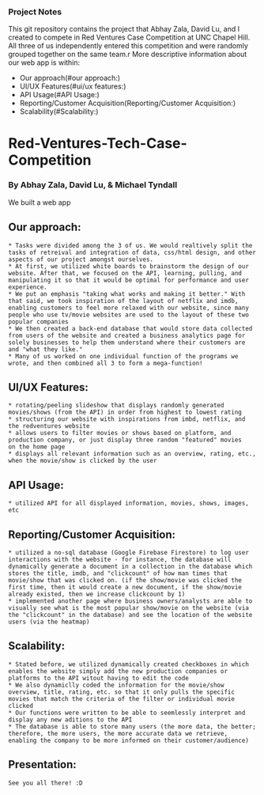 ### Project Notes
This git repository contains the project that Abhay Zala, David Lu, and I created to compete in Red Ventures Case Competition at UNC Chapel Hill. All three of us independently entered this competition and were randomly grouped together on the same team.r
More descriptive information about our web app is within:
* Our approach(#our approach:)
* UI/UX Features(#ui/ux features:)
* API Usage(#API Usage:)
* Reporting/Customer Acquisition(Reporting/Customer Acquisition:)
* Scalability(#Scalability:)








# Red-Ventures-Tech-Case-Competition
### By Abhay Zala, David Lu, & Michael Tyndall

We built a web app

## Our approach:
    * Tasks were divided among the 3 of us. We would realtively split the tasks of retreival and integration of data, css/html design, and other aspects of our project amongst ourselves.
    * At first, we utilized white boards to brainstorm the design of our website. After that, we focused on the API, learning, pulling, and manipulating it so that it would be optimal for performance and user experience.
    * We put an emphasis "taking what works and making it better." With that said, we took inspiration of the layout of netflix and imdb, enabling customers to feel more relaxed with our website, since many people who use tv/movie websites are used to the layout of these two popular companies
    * We then created a back-end database that would store data collected from users of the website and created a business analytics page for solely businesses to help them understand where their customers are and "what they like."
    * Many of us worked on one individual function of the programs we wrote, and then combined all 3 to form a mega-function!


## UI/UX Features:
    * rotating/peeling slideshow that displays randomly generated movies/shows (from the API) in order from highest to lowest rating
    * structuring our website with inspirations from imbd, netflix, and the redventures website
    * allows users to filter movies or shows based on platform, and production company, or just display three random "featured" movies
    on the home page
    * displays all relevant information such as an overview, rating, etc., when the movie/show is clicked by the user

## API Usage:
    * utilized API for all displayed information, movies, shows, images, etc

## Reporting/Customer Acquisition:
    * utilized a no-sql database (Google Firebase Firestore) to log user interactions with the website - for instance, the database will dynamically generate a document in a collection in the database which stores the title, imdb, and "clickcount" of how man times that movie/show that was clicked on. (if the show/movie was clicked the first time, then it would create a new document, if the show/movie already existed, then we increase clickcount by 1)
    * implemented another page where business owners/analysts are able to visually see what is the most popular show/movie on the website (via the "clickcount" in the database) and see the location of the website users (via the heatmap)

## Scalability:
    * Stated before, we utilized dynamically created checkboxes in which enables the website simply add the new production companies or platforms to the API witout having to edit the code
    * We also dynamiclly coded the information for the movie/show overview, title, rating, etc. so that it only pulls the specific movies that match the criteria of the filter or individual movie clicked
    * Our functions were written to be able to seemlessly interpret and display any new aditions to the API
    * The database is able to store many users (the more data, the better; therefore, the more users, the more accurate data we retrieve, enabling the company to be more informed on their customer/audience)

## Presentation: 
    See you all there! :D
